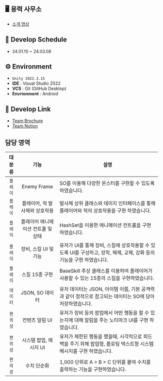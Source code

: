 ## 🖥️ 용력 사무소

+ [소개 영상](https://www.youtube.com/watch?v=AbceaCXGerw)

## 📆 Develop Schedule

* 24.01.10 ~ 24.03.08

## ⚙️ Environment

- `Unity 2022.3.15`
- **IDE** : Visual Studio 2022
- **VCS** : Git (GitHub Desktop)
- **Envrionment** : Android

## 📌 Develop Link

- [Team Brochure](https://teamsparta.notion.site/9c278f934a6e4a89a3760f864d683992)
- [Team Notion](https://www.notion.so/68656b3df2a3484695ce7d5b89b83b9d)

## 담당 영역

|**대분류**|**기능**|**설명**|
|:-:|:-:|-|
|`플레이`|Enemy Frame|SO를 이용해 다양한 몬스터를 구현할 수 있도록 하였습니다.|
|`플레이`|플레이어, 적 발사체와 상호작용|발사체 상위 클래스와 데미지 인터페이스를 통해 플레이어와 적의 상호작용을 구현 하였습니다.|
|`플레이`|플레이어 애니메이션 컨트롤 및 상태|HashSet을 이용한 애니메이션 컨트롤을 구현 하였습니다.|
|`플레이`|장비, 스킬 UI 및 기능|유저가 UI를 통해 장비, 스킬에 상호작용할 수 있도록 UI를 구성하고, 장착, 해제, 교체, 강화 등의 기능을 구현 하였습니다.|
|`플레이`|스킬 15종 구현|BaseSkill 추상 클래스를 이용하여 플레이어가 사용할 수 있는 15종의 스킬을 구현하였습니다.|
|`데이터`|JSON, SO 데이터|유저 데이터는 JSON, 아이템 이름, 기본 공격력과 같이 정적으로 참고되는 데이터는 SO에 담아 저장하였습니다.|
|`편의성`|컨텐츠 알림 UI|유저가 장비 등의 팝업에서 어떤 행동을 할 수 있는지에 대해 알림을 주는 노티마크 UI를 구현 하였습니다.|
|`편의성`|시스템 팝업, 메시지 UI|유저가 제한된 행동을 했을때, 시각적으로 피드백을 주기 위해 팝업형, 플로팅 텍스트형 시스템 메시지를 구현 하였습니다.|
|`편의성`|수치 단순화|1,000 단위로 A > B > C 단위를 붙여 수치를 출력하는 기능을 구현하였습니다.|
